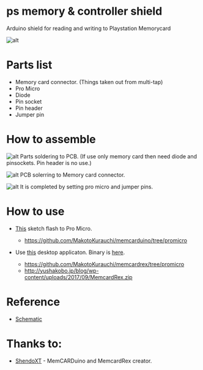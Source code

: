 # ps memory & controller shield
Arduino shield for reading and writing to Playstation Memorycard

![alt](https://i.imgur.com/OP4JYCs.jpg)

# Parts list
- Memory card connector. (Things taken out from multi-tap)
- Pro Micro
- Diode
- Pin socket
- Pin header
- Jumper pin

# How to assemble

![alt](https://i.imgur.com/kuXCZkE.jpg)
Parts soldering to PCB.
(If use only memory card then need diode and pinsockets. Pin header is no use.)

![alt](https://i.imgur.com/dYYZGNr.jpg)
PCB solerring to Memory card connector.

![alt](https://i.imgur.com/t2jXdar.jpg)
It is completed by setting pro micro and jumper pins.

# How to use

- [This](https://github.com/MakotoKurauchi/memcarduino/tree/promicro) sketch flash to Pro Micro.
  - https://github.com/MakotoKurauchi/memcarduino/tree/promicro


- Use [this](https://github.com/MakotoKurauchi/memcardrex/tree/promicro) desktop applicaton. Binary is [here](http://yushakobo.jp/blog/wp-content/uploads/2017/09/MemcardRex.zip).
  - https://github.com/MakotoKurauchi/memcardrex/tree/promicro
  - http://yushakobo.jp/blog/wp-content/uploads/2017/09/MemcardRex.zip

# Reference
- [Schematic](https://github.com/MakotoKurauchi/ps_memory_controller_shield/blob/master/pcb/ps_memory_controller_shield.pdf)

# Thanks to:
- [ShendoXT](https://github.com/ShendoXT) - MemCARDuino and MemcardRex creator.
